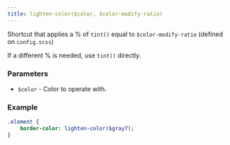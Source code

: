 ```yaml
---
title: lighten-color($color, $color-modify-ratio)
---
```


Shortcut that applies a % of `tint()` equal to `$color-modify-ratio` (defined on `config.scss`)

If a different % is needed, use `tint()` directly.

### Parameters

- `$color` - Color to operate with.


### Example

```sass
.element {
    border-color: lighten-color($gray7);
}
```
